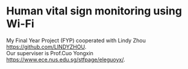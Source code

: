 # Human vital sign monitoring using Wi-Fi
My Final Year Project (FYP) cooperated with Lindy Zhou https://github.com/LINDYZHOU.  
Our superviser is Prof.Cuo Yongxin https://www.ece.nus.edu.sg/stfpage/eleguoyx/.
